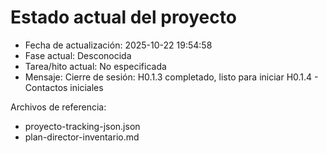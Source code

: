# Estado actual del proyecto

- Fecha de actualización: 2025-10-22 19:54:58
- Fase actual: Desconocida
- Tarea/hito actual: No especificada
- Mensaje: Cierre de sesión: H0.1.3 completado, listo para iniciar H0.1.4 - Contactos iniciales

Archivos de referencia:
- proyecto-tracking-json.json
- plan-director-inventario.md
